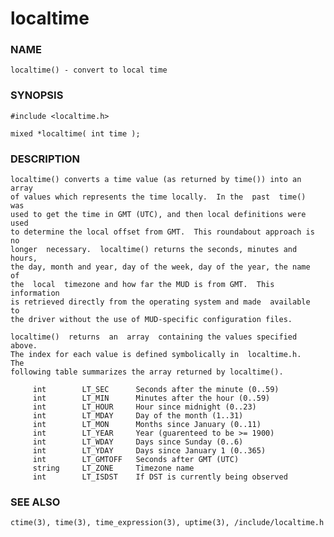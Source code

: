 # localtime

### NAME

    localtime() - convert to local time

### SYNOPSIS

    #include <localtime.h>

    mixed *localtime( int time );

### DESCRIPTION

    localtime() converts a time value (as returned by time()) into an array
    of values which represents the time locally.  In the  past  time()  was
    used to get the time in GMT (UTC), and then local definitions were used
    to determine the local offset from GMT.  This roundabout approach is no
    longer  necessary.  localtime() returns the seconds, minutes and hours,
    the day, month and year, day of the week, day of the year, the name  of
    the  local  timezone and how far the MUD is from GMT.  This information
    is retrieved directly from the operating system and made  available  to
    the driver without the use of MUD-specific configuration files.

    localtime()  returns  an  array  containing the values specified above.
    The index for each value is defined symbolically in  localtime.h.   The
    following table summarizes the array returned by localtime().

         int        LT_SEC      Seconds after the minute (0..59)
         int        LT_MIN      Minutes after the hour (0..59)
         int        LT_HOUR     Hour since midnight (0..23)
         int        LT_MDAY     Day of the month (1..31)
         int        LT_MON      Months since January (0..11)
         int        LT_YEAR     Year (guarenteed to be >= 1900)
         int        LT_WDAY     Days since Sunday (0..6)
         int        LT_YDAY     Days since January 1 (0..365)
         int        LT_GMTOFF   Seconds after GMT (UTC)
         string     LT_ZONE     Timezone name
         int        LT_ISDST    If DST is currently being observed

### SEE ALSO

    ctime(3), time(3), time_expression(3), uptime(3), /include/localtime.h
